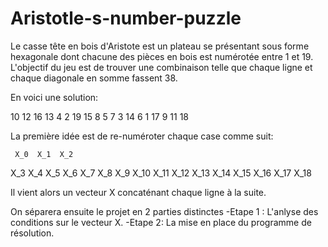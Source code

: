 # Aristotle-s-number-puzzle
Le casse tête en bois d'Aristote est un plateau se présentant sous forme hexagonale dont chacune des pièces en bois est numérotée entre 1 et 19.
L'objectif du jeu est de trouver une combinaison telle que chaque ligne et chaque diagonale en somme fassent 38.

En voici une solution:

   10  12  16
  13  4  2  19
 15  8  5  7  3 
  14  6  1  17
   9  11  18   

La première idée est de re-numéroter chaque case comme suit:

     X_0  X_1  X_2
   X_3  X_4  X_5  X_6
 X_7  X_8  X_9  X_10  X_11 
   X_12  X_13  X_14  X_15
     X_16  X_17  X_18   

Il vient alors un vecteur X concaténant chaque ligne à la suite.

On séparera ensuite le projet en 2 parties distinctes 
-Etape 1 : L'anlyse des conditions sur le vecteur X.
-Etape 2: La mise en place du programme de résolution.


   
